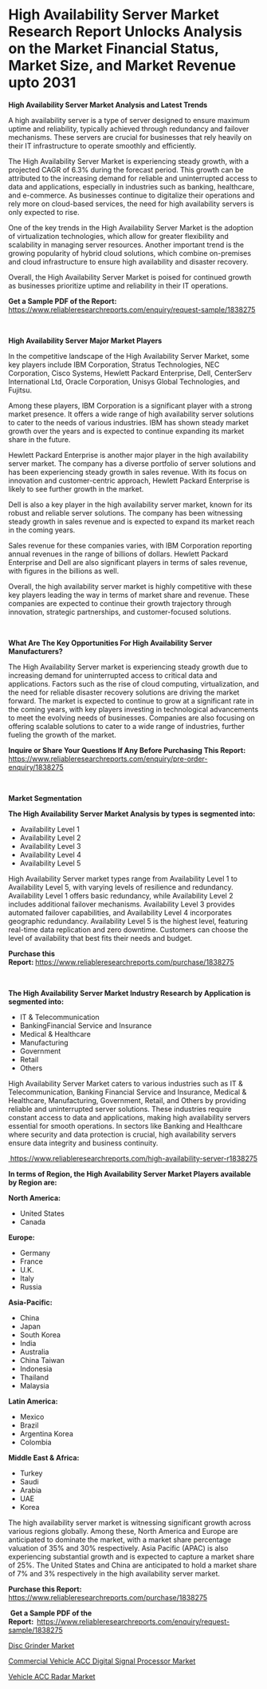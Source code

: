 <p><h1>High Availability Server Market Research Report Unlocks Analysis on the Market Financial Status, Market Size, and Market Revenue upto 2031</h1></p><p><strong>High Availability Server Market Analysis and Latest Trends</strong></p>
<p><p>A high availability server is a type of server designed to ensure maximum uptime and reliability, typically achieved through redundancy and failover mechanisms. These servers are crucial for businesses that rely heavily on their IT infrastructure to operate smoothly and efficiently.</p><p>The High Availability Server Market is experiencing steady growth, with a projected CAGR of 6.3% during the forecast period. This growth can be attributed to the increasing demand for reliable and uninterrupted access to data and applications, especially in industries such as banking, healthcare, and e-commerce. As businesses continue to digitalize their operations and rely more on cloud-based services, the need for high availability servers is only expected to rise.</p><p>One of the key trends in the High Availability Server Market is the adoption of virtualization technologies, which allow for greater flexibility and scalability in managing server resources. Another important trend is the growing popularity of hybrid cloud solutions, which combine on-premises and cloud infrastructure to ensure high availability and disaster recovery.</p><p>Overall, the High Availability Server Market is poised for continued growth as businesses prioritize uptime and reliability in their IT operations.</p></p>
<p><strong>Get a Sample PDF of the Report:&nbsp;</strong> <a href="https://www.reliableresearchreports.com/enquiry/request-sample/1838275">https://www.reliableresearchreports.com/enquiry/request-sample/1838275</a></p>
<p>&nbsp;</p>
<p><strong>High Availability Server Major Market Players</strong></p>
<p><p>In the competitive landscape of the High Availability Server Market, some key players include IBM Corporation, Stratus Technologies, NEC Corporation, Cisco Systems, Hewlett Packard Enterprise, Dell, CenterServ International Ltd, Oracle Corporation, Unisys Global Technologies, and Fujitsu.</p><p>Among these players, IBM Corporation is a significant player with a strong market presence. It offers a wide range of high availability server solutions to cater to the needs of various industries. IBM has shown steady market growth over the years and is expected to continue expanding its market share in the future.</p><p>Hewlett Packard Enterprise is another major player in the high availability server market. The company has a diverse portfolio of server solutions and has been experiencing steady growth in sales revenue. With its focus on innovation and customer-centric approach, Hewlett Packard Enterprise is likely to see further growth in the market.</p><p>Dell is also a key player in the high availability server market, known for its robust and reliable server solutions. The company has been witnessing steady growth in sales revenue and is expected to expand its market reach in the coming years.</p><p>Sales revenue for these companies varies, with IBM Corporation reporting annual revenues in the range of billions of dollars. Hewlett Packard Enterprise and Dell are also significant players in terms of sales revenue, with figures in the billions as well.</p><p>Overall, the high availability server market is highly competitive with these key players leading the way in terms of market share and revenue. These companies are expected to continue their growth trajectory through innovation, strategic partnerships, and customer-focused solutions.</p></p>
<p>&nbsp;</p>
<p><strong>What Are The Key Opportunities For High Availability Server Manufacturers?</strong></p>
<p><p>The High Availability Server market is experiencing steady growth due to increasing demand for uninterrupted access to critical data and applications. Factors such as the rise of cloud computing, virtualization, and the need for reliable disaster recovery solutions are driving the market forward. The market is expected to continue to grow at a significant rate in the coming years, with key players investing in technological advancements to meet the evolving needs of businesses. Companies are also focusing on offering scalable solutions to cater to a wide range of industries, further fueling the growth of the market.</p></p>
<p><strong>Inquire or Share Your Questions If Any Before Purchasing This Report:</strong> <a href="https://www.reliableresearchreports.com/enquiry/pre-order-enquiry/1838275">https://www.reliableresearchreports.com/enquiry/pre-order-enquiry/1838275</a></p>
<p>&nbsp;</p>
<p><strong>Market Segmentation</strong></p>
<p><strong>The High Availability Server Market Analysis by types is segmented into:</strong></p>
<p><ul><li>Availability Level 1</li><li>Availability Level 2</li><li>Availability Level 3</li><li>Availability Level 4</li><li>Availability Level 5</li></ul></p>
<p><p>High Availability Server market types range from Availability Level 1 to Availability Level 5, with varying levels of resilience and redundancy. Availability Level 1 offers basic redundancy, while Availability Level 2 includes additional failover mechanisms. Availability Level 3 provides automated failover capabilities, and Availability Level 4 incorporates geographic redundancy. Availability Level 5 is the highest level, featuring real-time data replication and zero downtime. Customers can choose the level of availability that best fits their needs and budget.</p></p>
<p><strong>Purchase this Report:&nbsp;</strong><a href="https://www.reliableresearchreports.com/purchase/1838275">https://www.reliableresearchreports.com/purchase/1838275</a></p>
<p>&nbsp;</p>
<p><strong>The High Availability Server Market Industry Research by Application is segmented into:</strong></p>
<p><ul><li>IT & Telecommunication</li><li>BankingFinancial Service and Insurance</li><li>Medical & Healthcare</li><li>Manufacturing</li><li>Government</li><li>Retail</li><li>Others</li></ul></p>
<p><p>High Availability Server Market caters to various industries such as IT & Telecommunication, Banking Financial Service and Insurance, Medical & Healthcare, Manufacturing, Government, Retail, and Others by providing reliable and uninterrupted server solutions. These industries require constant access to data and applications, making high availability servers essential for smooth operations. In sectors like Banking and Healthcare where security and data protection is crucial, high availability servers ensure data integrity and business continuity.</p></p>
<p><a href="https://www.reliableresearchreports.com/high-availability-server-r1838275">&nbsp;https://www.reliableresearchreports.com/high-availability-server-r1838275</a></p>
<p><strong>In terms of Region, the High Availability Server Market Players available by Region are:</strong></p>
<p>
    <p> <strong> North America: </strong>
        <ul>
            <li>United States</li>
            <li>Canada</li>
        </ul>
        </p> 
    <p> <strong> Europe: </strong>
        <ul>
            <li>Germany</li>
            <li>France</li>
            <li>U.K.</li>
            <li>Italy</li>
            <li>Russia</li>
        </ul>
        </p> 
    <p> <strong> Asia-Pacific: </strong>
        <ul>
            <li>China</li>
            <li>Japan</li>
            <li>South Korea</li>
            <li>India</li>
            <li>Australia</li>
            <li>China Taiwan</li>
            <li>Indonesia</li>
            <li>Thailand</li>
            <li>Malaysia</li>
        </ul>
        </p> 
    <p> <strong> Latin America: </strong>
        <ul>
            <li>Mexico</li>
            <li>Brazil</li>
            <li>Argentina Korea</li>
            <li>Colombia</li>
        </ul>
        </p> 
    <p> <strong> Middle East & Africa: </strong>
        <ul>
            <li>Turkey</li>
            <li>Saudi</li>
            <li>Arabia</li>
            <li>UAE</li>
            <li>Korea</li>
        </ul>
    </p>
    </p>
<p><p>The high availability server market is witnessing significant growth across various regions globally. Among these, North America and Europe are anticipated to dominate the market, with a market share percentage valuation of 35% and 30% respectively. Asia Pacific (APAC) is also experiencing substantial growth and is expected to capture a market share of 25%. The United States and China are anticipated to hold a market share of 7% and 3% respectively in the high availability server market.</p></p>
<p><strong>Purchase this Report: </strong><a href="https://www.reliableresearchreports.com/purchase/1838275">https://www.reliableresearchreports.com/purchase/1838275</a></p>
<p>&nbsp;<strong>Get a Sample PDF of the Report:&nbsp;&nbsp;</strong><a href="https://www.reliableresearchreports.com/enquiry/request-sample/1838275">https://www.reliableresearchreports.com/enquiry/request-sample/1838275</a></p>
<p><strong></strong></p>
<p><p><a href="https://www.linkedin.com/pulse/disc-grinder-market-outlook-complete-industry-analysis-2024-wmq8c?trackingId=zqyKG1IHH69bLgZGBkl62A%3D%3D">Disc Grinder Market</a></p><p><a href="https://www.linkedin.com/pulse/commercial-vehicle-acc-digital-signal-processor-market-size-jihxc?trackingId=tJiFWjqx3BOLApp%2B4hoVEA%3D%3D">Commercial Vehicle ACC Digital Signal Processor Market</a></p><p><a href="https://www.linkedin.com/pulse/in-depth-analysis-global-vehicle-acc-radar-market-scope-its-cftoc?trackingId=JuLIK%2Bf7nCXL3b86GngRrw%3D%3D">Vehicle ACC Radar Market</a></p></p>